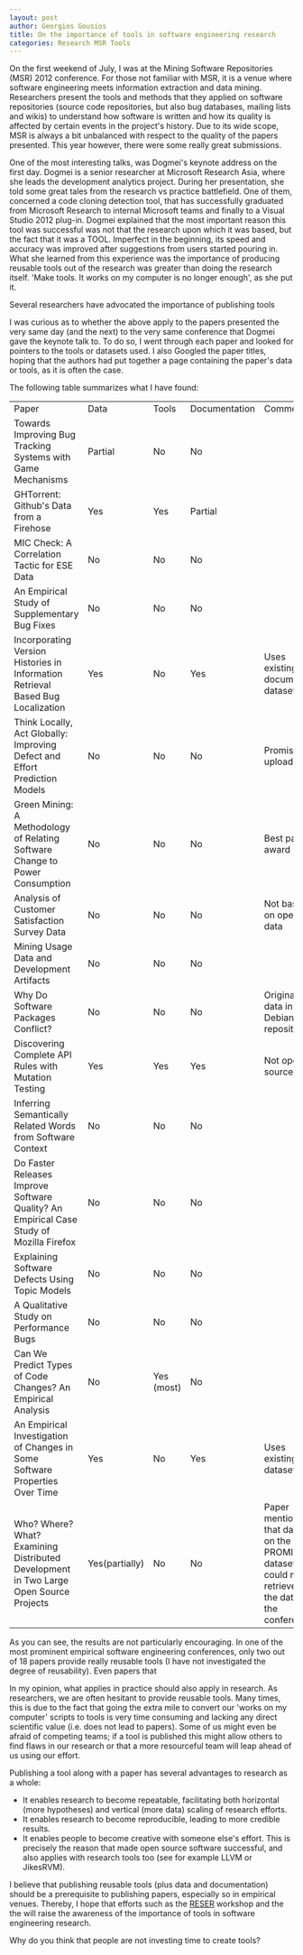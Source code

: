 ```yaml
--- 
layout: post 
author: Georgios Gousios 
title: On the importance of tools in software engineering research
categories: Research MSR Tools
--- 
```


On the first weekend of July, I was at the Mining Software Repositories (MSR)
2012 conference. For those not familiar with MSR, it is a venue where software
engineering meets information extraction and data mining. Researchers present
the tools and methods that they applied on software repositories (source code
repositories, but also bug databases, mailing lists and wikis) to understand
how software is written and how its quality is affected by certain events in
the project's history. Due to its wide scope, MSR is always a bit unbalanced
with respect to the quality of the papers presented. This year however, there
were some really great submissions.

One of the most interesting talks, was Dogmei's keynote address on the first day.
Dogmei is a senior researcher at Microsoft Research Asia, where she leads the
development analytics project. During her presentation, she told some great
tales from the research vs practice battlefield. One of them, concerned a code
cloning detection tool, that has successfully graduated from Microsoft Research
to internal Microsoft teams and finally to a Visual Studio 2012 plug-in. Dogmei
explained that the most important reason this tool was successful was not that
the research upon which it was based, but the fact that it was a TOOL.
Imperfect in the beginning, its speed and accuracy was improved after
suggestions from users started pouring in. What she learned from this
experience was the importance of producing reusable tools out of the research
was greater than doing the research itself. 'Make tools. It works on my
computer is no longer enough', as she put it.

Several researchers have advocated the importance of publishing tools 

I was curious as to whether the above apply to the papers presented the very
same day (and the next) to the very same conference that Dogmei gave the
keynote talk to. To do so, I went through each paper and looked for pointers to
the tools or datasets used. I also Googled the paper titles, hoping that the
authors had put together a page containing the paper's data or tools, as it
is often the case.

The following table summarizes what I have found:

<table>
  <tr><td>Paper </td><td> Data </td><td> Tools </td><td> Documentation</td><td>Comment</td></tr>
  <tr><td>Towards Improving Bug Tracking Systems with Game Mechanisms </td><td> Partial </td><td> No </td><td> No</td></tr>
  <tr><td>GHTorrent: Github's Data from a Firehose </td><td> Yes </td><td> Yes </td><td> Partial</td></tr>
  <tr><td>MIC Check: A Correlation Tactic for ESE Data </td><td> No </td><td> No </td><td> No</td></tr>
  <tr><td>An Empirical Study of Supplementary Bug Fixes </td><td> No </td><td> No </td><td> No</td></tr>
  <tr><td>Incorporating Version Histories in Information Retrieval Based Bug Localization </td><td> Yes </td><td> No </td><td> Yes </td><td> Uses existing documented dataset</td></tr>
  <tr><td>Think Locally, Act Globally: Improving Defect and Effort Prediction Models </td><td> No </td><td> No </td><td> No </td><td> Promise to upload data</td></tr>
  <tr><td>Green Mining: A Methodology of Relating Software Change to Power Consumption </td><td> No </td><td> No </td><td> No </td><td> Best paper award</td></tr>
  <tr><td>Analysis of Customer Satisfaction Survey Data </td><td> No </td><td> No </td><td> No </td><td> Not based on open data</td></tr>
  <tr><td>Mining Usage Data and Development Artifacts </td><td> No </td><td> No </td><td> No </td><td> </td></tr>
  <tr><td>Why Do Software Packages Conflict? </td><td> No </td><td> No </td><td> No </td><td> Original data in Debian repository</td></tr>
  <tr><td>Discovering Complete API Rules with Mutation Testing </td><td> Yes </td><td> Yes </td><td> Yes </td><td> Not open source</td></tr>
  <tr><td>Inferring Semantically Related Words from Software Context </td><td> No </td><td> No </td><td> No </td><td></td></tr>
  <tr><td>Do Faster Releases Improve Software Quality? An Empirical Case Study of Mozilla Firefox </td><td> No </td><td> No </td><td> No </td><td> </td></tr>
  <tr><td>Explaining Software Defects Using Topic Models </td><td> No </td><td> No </td><td> No </td><td> </td></tr>
  <tr><td>A Qualitative Study on Performance Bugs </td><td> No </td><td> No </td><td> No </td><td></td></tr>
  <tr><td>Can We Predict Types of Code Changes? An Empirical Analysis </td><td> No </td><td> Yes (most) </td><td> No </td><td></td></tr>
  <tr><td>An Empirical Investigation of Changes in Some Software Properties Over Time </td><td> Yes </td><td> No </td><td> Yes </td><td> Uses existing dataset</td></tr>
  <tr><td>Who? Where? What? Examining Distributed Development in Two Large Open Source Projects </td><td> Yes(partially) </td><td> No </td><td> No </td><td> Paper mentions that data is on the PROMISE dataset, could not be retrieved at  the date of the conference.</td></tr>
</table>

As you can see, the results are not particularly encouraging. In one of the
most prominent empirical software engineering conferences, only two out of
18 papers provide really reusable tools (I have not investigated
the degree of reusability). Even papers that 

In my opinion, what applies in practice should also apply in research. As
researchers, we are often hesitant to provide reusable tools. Many times, this
is due to the fact that going the extra mile to convert our 'works on my
computer' scripts to tools is very time consuming and lacking any direct
scientific value (i.e. does not lead to papers). Some of us might even be
afraid of competing teams; if a tool is published this might allow others to
find flaws in our research or that a more resourceful team will leap ahead of
us using our effort.

Publishing a tool along with a paper has several advantages to research as a 
whole:

* It enables research to become repeatable, facilitating both horizontal (more
hypotheses) and vertical (more data) scaling of research efforts.
* It enables research to become reproducible, leading to more credible results.
* It enables people to become creative with someone else's effort. This is
precisely the reason that made open source software successful, and also applies
with research tools too (see for example LLVM or JikesRVM).
 
I believe that publishing reusable tools (plus data and documentation) should
be a prerequisite to publishing papers, especially so in empirical venues.
Thereby, I hope that efforts such as the 
[RESER](http://sequoia.cs.byu.edu/reser2013) workshop and the  
the will raise the awareness of the importance of tools in software engineering research.

Why do you think that people are not investing time to create tools?
